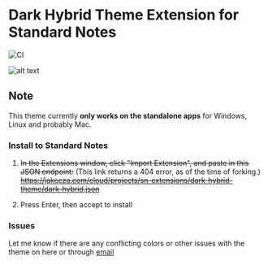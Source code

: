 # Dark Hybrid Theme Extension for Standard Notes

![CI](https://github.com/tonyping/dark-hybrid-theme-sn/workflows/build-dht/badge.svg)

![alt text](preview.png "Dark Hybrid on Linux App")

## Note

This theme currently **only works on the standalone apps** for Windows, Linux and probably Mac.

### Install to Standard Notes

1) ~~In the Extensions window, click "Import Extension", and paste in this JSON endpoint:~~
(This link returns a 404 error, as of the time of forking.)
~~<https://jakecza.com/cloud/projects/sn-extensions/dark-hybrid-theme/dark-hybrid.json>~~

2) Press Enter, then accept to install

### Issues

Let me know if there are any conflicting colors or other issues with the theme on here or through [email](mailto:dev@jakecza.com)
